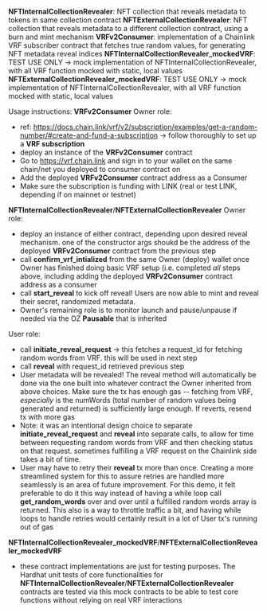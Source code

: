 **NFTInternalCollectionRevealer**: NFT collection that reveals metadata to tokens in same collection contract
**NFTExternalCollectionRevealer**: NFT collection that reveals metadata to a different collection contract, using a burn and mint mechanism
**VRFv2Consumer**: implementation of a Chainlink VRF subscriber contract that fetches true random values, for generating NFT metadata reveal indices
**NFTInternalCollectionRevealer_mockedVRF**: TEST USE ONLY -> mock implementation of NFTInternalCollectionRevealer, with all VRF function mocked with static, local values
**NFTExternalCollectionRevealer_mockedVRF**: TEST USE ONLY -> mock implementation of NFTInternalCollectionRevealer, with all VRF function mocked with static, local values

Usage instructions:
**VRFv2Consumer**
Owner role:
- ref: https://docs.chain.link/vrf/v2/subscription/examples/get-a-random-number/#create-and-fund-a-subscription -> follow thoroughly to set up a **VRF subscription**
- deploy an instance of the **VRFv2Consumer** contract
- Go to https://vrf.chain.link and sign in to your wallet on the same chain/net you deployed to consumer contract on
- Add the deployed **VRFv2Consumer** contract address as a Consumer
- Make sure the subscription is funding with LINK (real or test LINK, depending if on mainnet or testnet)
  
**NFTInternalCollectionRevealer**/**NFTExternalCollectionRevealer**
Owner role:
- deploy an instance of either contract, depending upon desired reveal mechanism. one of the constructor args shoukd be the address of the deployed **VRFv2Consumer**
  contract from the previous step
- call **confirm_vrf_intialized** from the same Owner (deploy) wallet once Owner has finished doing basic VRF setup
  (i.e. completed *all* steps above, including adding the deployed **VRFv2Consumer** contract address as a consumer
- call **start_reveal** to kick off reveal! Users are now able to mint and reveal their secret, randomized metadata.
- Owner's remaining role is to monitor launch and pause/unpause if needed via the OZ **Pausable** that is inherited

User role:
- call **initiate_reveal_request** -> this fetches a request_id for fetching random words from VRF. this will be used in next step
- call **reveal** with request_id retrieved previous step
- User metadata will be revealed! The reveal method will automatically be done via the one built into whatever contract the Owner
  inherited from above choices. Make sure the tx has enough gas -- fetching from VRF, *especially* is the numWords
  (total number of random values being generated and returned) is sufficiently large enough. If reverts, resend tx with more gas
- Note: it was an intentional design choice to separate **initiate_reveal_request** and **reveal** into separate calls, to allow for time between
  requesting random words from VRF and then checking status on that request. sometimes fulfilling a VRF request on the Chainlink side takes a bit of time.
- User may have to retry their **reveal** tx more than once. Creating a more streamlined system for this to assure retries are handled more seamlessly is an
  area of future improvement. For this demo, it felt preferable to do it this way instead of having a while loop call **get_random_words** over and over until
  a fulfilled random words array is returned. This also is a way to throttle traffic a bit, and having while loops to handle retries would certainly result in
  a lot of User tx's running out of gas

**NFTInternalCollectionRevealer_mockedVRF**/**NFTExternalCollectionRevealer_mockedVRF**
- these contract implementations are just for testing purposes. The Hardhat unit tests of core functionalities for
  **NFTInternalCollectionRevealer**/**NFTExternalCollectionRevealer** contracts are tested via this mock contracts to be
  able to test core functions without relying on real VRF interactions
